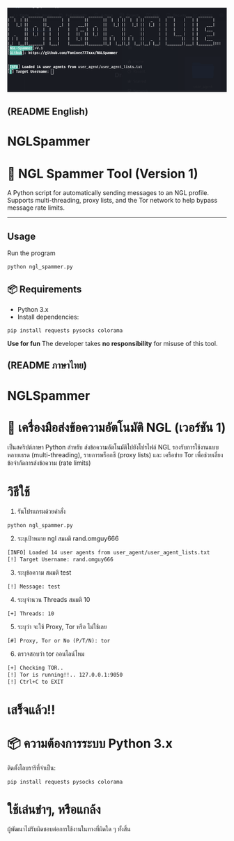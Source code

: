 ![NGLSpammer](Img/nglspammer.png)

## (README English)
# NGLSpammer
# 📩 NGL Spammer Tool (Version 1)

A Python script for automatically sending messages to an NGL profile.
Supports multi-threading, proxy lists, and the Tor network to help bypass message rate limits.


---
## Usage
Run the program
```
python ngl_spammer.py
```

## 📦 Requirements
- Python 3.x
- Install dependencies:
```
pip install requests pysocks colorama
```
**Use for fun**
The developer takes **no responsibility** for misuse of this tool.



## (README ภาษาไทย)
# NGLSpammer
# 📩 เครื่องมือส่งข้อความอัตโนมัติ NGL (เวอร์ชัน 1)

เป็นสคริปต์ภาษา Python สำหรับ ส่งข้อความอัตโนมัติไปยังโปรไฟล์ NGL
รองรับการใช้งานแบบ หลายเธรด (multi-threading), รายการพร็อกซี (proxy lists) และ เครือข่าย Tor เพื่อช่วยเลี่ยงข้อจำกัดการส่งข้อความ (rate limits)

# วิธีใช้
1) รันโปรแกรมด้วยคำสั่ง
```
python ngl_spammer.py
```
2) ระบุเป้าหมาย ngl สมมติ rand.omguy666
```
[INFO] Loaded 14 user agents from user_agent/user_agent_lists.txt
[!] Target Username: rand.omguy666
```
3) ระบุข้อความ สมมติ test
```
[!] Message: test
```
4) ระบุจํานวน Threads สมมติ 10
```
[+] Threads: 10
```
5) ระบุว่า จะใช้ Proxy, Tor หรือ ไม่ใช้เลย
```
[#] Proxy, Tor or No (P/T/N): tor
```
6) ตรวจสอบว่า tor ออนไลน์ไหม
```
[+] Checking TOR..
[!] Tor is running!!.. 127.0.0.1:9050 
[!] Ctrl+C to EXIT
```
# เสร็จแล้ว!!

# 📦 ความต้องการระบบ Python 3.x
ติดตั้งไลบรารีที่จำเป็น:
```
pip install requests pysocks colorama
```

# ใช้เล่นขําๆ, หรือแกล้ง
ผู้พัฒนาไม่รับผิดชอบต่อการใช้งานในทางที่ผิดใด ๆ ทั้งสิ้น
